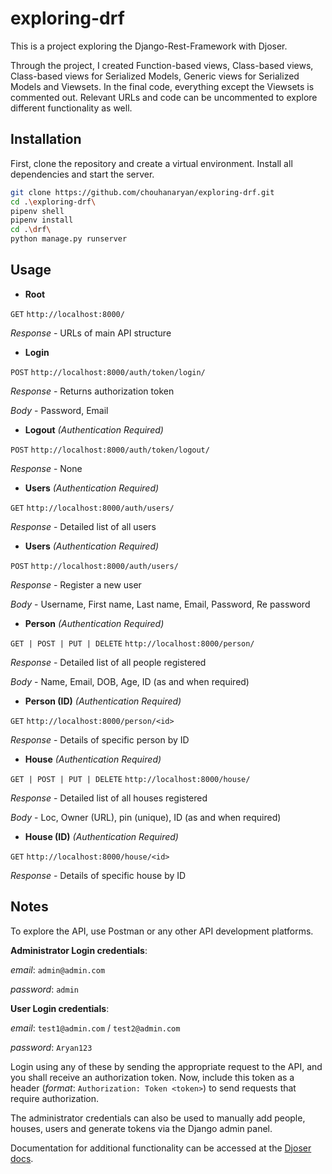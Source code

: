 # exploring-drf

This is a project exploring the Django-Rest-Framework with Djoser.

Through the project, I created Function-based views, Class-based views, Class-based views for Serialized Models, Generic views for Serialized Models and Viewsets. In the final code, everything except the Viewsets is commented out. Relevant URLs and code can be uncommented to explore different functionality as well.

## Installation

First, clone the repository and create a virtual environment. Install all dependencies and start the server.

```bash
git clone https://github.com/chouhanaryan/exploring-drf.git
cd .\exploring-drf\
pipenv shell
pipenv install
cd .\drf\
python manage.py runserver
```

## Usage

- **Root**

```GET``` ```http://localhost:8000/```

_Response_ - URLs of main API structure

- **Login**

```POST``` ```http://localhost:8000/auth/token/login/```

_Response_ - Returns authorization token

_Body_ - Password, Email

- **Logout** _(Authentication Required)_

```POST``` ```http://localhost:8000/auth/token/logout/```

_Response_ - None

- **Users** _(Authentication Required)_

```GET``` ```http://localhost:8000/auth/users/```

_Response_ - Detailed list of all users

- **Users** _(Authentication Required)_

```POST``` ```http://localhost:8000/auth/users/```

_Response_ - Register a new user

_Body_ - Username, First name, Last name, Email, Password, Re password

- **Person** _(Authentication Required)_

```GET | POST | PUT | DELETE``` ```http://localhost:8000/person/```

_Response_ - Detailed list of all people registered

_Body_ - Name, Email, DOB, Age, ID (as and when required)

- **Person (ID)** _(Authentication Required)_

```GET``` ```http://localhost:8000/person/<id>```

_Response_ - Details of specific person by ID

- **House** _(Authentication Required)_

```GET | POST | PUT | DELETE``` ```http://localhost:8000/house/```

_Response_ - Detailed list of all houses registered

_Body_ - Loc, Owner (URL), pin (unique), ID (as and when required)

- **House (ID)** _(Authentication Required)_

```GET``` ```http://localhost:8000/house/<id>```

_Response_ - Details of specific house by ID

## Notes

To explore the API, use Postman or any other API development platforms.

**Administrator Login credentials**: 

_email_: ```admin@admin.com```

_password_: ```admin```

**User Login credentials**: 

_email_: ```test1@admin.com``` / ```test2@admin.com```

_password_: ```Aryan123```

Login using any of these by sending the appropriate request to the API, and you shall receive an authorization token. Now, include this token as a header (_format_: ```Authorization: Token <token>```) to send requests that require authorization.

The administrator credentials can also be used to manually add people, houses, users and generate tokens via the Django admin panel.

Documentation for additional functionality can be accessed at the [Djoser docs](https://djoser.readthedocs.io/en/latest/).
